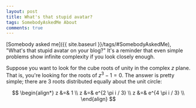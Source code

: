 ```yaml
---
layout: post
title: What's that stupid avatar?
tags: SomebodyAskedMe About
comments: true
---
```


[Somebody asked me]({{ site.baseurl }}/tags/#SomebodyAskedMe), "What's that stupid avatar
on your blog?"  It's a reminder that even simple problems show infinite complexity if you
look closely enough.  

Suppose you want to look for the cube roots of unity in the complex $z$ plane.  That is,
you're looking for the roots of $z^3 - 1 = 0$.  The answer is pretty simple; there are 3
roots distributed equally about the unit circle:

$$
\begin{align*}
  z &=& 1               \\
  z &=& e^{2 \pi i / 3} \\
  z &=& e^{4 \pi i / 3} \\
\end{align}
$$
